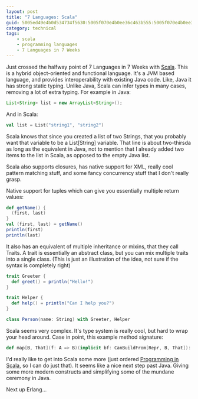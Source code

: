 ```yaml
---
layout: post
title: "7 Languages: Scala"
guid: 5005ed49e4b0d534734f5630:5005f070e4b0ee36c463b555:5005f070e4b0ee36c463b58b
category: technical
tags:
    - scala
    - programming languages
    - 7 Languages in 7 Weeks
---
```

Just crossed the halfway point of 7 Languages in 7 Weeks with [Scala](http://en.wikipedia.org/wiki/Scala_(programming_language)).  This is a hybrid object-oriented and functional language.  It's a JVM based language, and provides interoperability with existing Java code.  Like, Java it has strong static typing.  Unlike Java, Scala can infer types in many cases, removing a lot of extra typing.  For example in Java:

```java
List<String> list = new ArrayList<String>();
```

And in Scala:

```scala
val list = List("string1", "string2")
```

Scala knows that since you created a list of two Strings, that you probably want that variable to be a List[String] variable.  That line is about two-thirsda as long as the equivalent in Java, not to mention that I already added two items to the list in Scala, as opposed to the empty Java list.

Scala also supports closures, has native support for XML, really cool pattern matching stuff, and some fancy concurrency stuff that I don't really grasp.

Native support for tuples which can give you essentially multiple return values:

```scala
def getName() {
  (first, last)
}
val (first, last) = getName()
println(first)
println(last)
```

It also has an equivalent of multiple inheritance or mixins, that they call Traits.  A trait is essentially an abstract class, but you can mix multiple traits into a single class.  (This is just an illustration of the idea, not sure if the syntax is completely right)

```scala
trait Greeter {
  def greet() = println("Hello!")
}

trait Helper {
  def help() = println("Can I help you?")
}

class Person(name: String) with Greeter, Helper
```

Scala seems very complex.  It's type system is really cool, but hard to wrap your head around.  Case in point, this example method signature:

```scala
def map[B, That](f: A => B)(implicit bf: CanBuildFrom[Repr, B, That]): That
```

I'd really like to get into Scala some more (just ordered [Programming in Scala](http://www.amazon.com/Programming-Scala-Comprehensive-Step---Step/dp/0981531644/ref=sr_1_1?s=books&ie=UTF8&qid=1331695083&sr=1-1), so I can do just that).  It seems like a nice next step past Java.  Giving some more modern constructs and simplifying some of the mundane ceremony in Java.

Next up Erlang...
